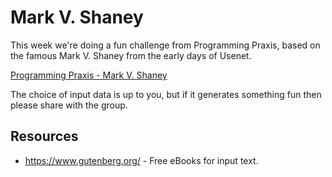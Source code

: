 # Mark V. Shaney

This week we're doing a fun challenge from Programming Praxis, based on the famous Mark V. Shaney from the early days of
Usenet.

[Programming Praxis - Mark V. Shaney](https://programmingpraxis.com/2009/02/27/mark-v-shaney/)

The choice of input data is up to you, but if it generates something fun then please share with the group.

## Resources

- https://www.gutenberg.org/ - Free eBooks for input text.
